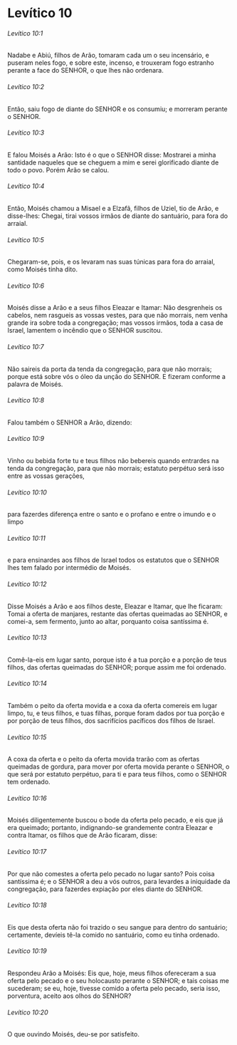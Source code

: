 # Levítico 10

###### Levítico 10:1

Nadabe e Abiú, filhos de Arão, tomaram cada um o seu incensário, e puseram neles fogo, e sobre este, incenso, e trouxeram fogo estranho perante a face do SENHOR, o que lhes não ordenara.

###### Levítico 10:2

Então, saiu fogo de diante do SENHOR e os consumiu; e morreram perante o SENHOR.

###### Levítico 10:3

E falou Moisés a Arão: Isto é o que o SENHOR disse: Mostrarei a minha santidade naqueles que se cheguem a mim e serei glorificado diante de todo o povo. Porém Arão se calou.

###### Levítico 10:4

Então, Moisés chamou a Misael e a Elzafã, filhos de Uziel, tio de Arão, e disse-lhes: Chegai, tirai vossos irmãos de diante do santuário, para fora do arraial.

###### Levítico 10:5

Chegaram-se, pois, e os levaram nas suas túnicas para fora do arraial, como Moisés tinha dito.

###### Levítico 10:6

Moisés disse a Arão e a seus filhos Eleazar e Itamar: Não desgrenheis os cabelos, nem rasgueis as vossas vestes, para que não morrais, nem venha grande ira sobre toda a congregação; mas vossos irmãos, toda a casa de Israel, lamentem o incêndio que o SENHOR suscitou.

###### Levítico 10:7

Não saireis da porta da tenda da congregação, para que não morrais; porque está sobre vós o óleo da unção do SENHOR. E fizeram conforme a palavra de Moisés.

###### Levítico 10:8

Falou também o SENHOR a Arão, dizendo:

###### Levítico 10:9

Vinho ou bebida forte tu e teus filhos não bebereis quando entrardes na tenda da congregação, para que não morrais; estatuto perpétuo será isso entre as vossas gerações,

###### Levítico 10:10

para fazerdes diferença entre o santo e o profano e entre o imundo e o limpo

###### Levítico 10:11

e para ensinardes aos filhos de Israel todos os estatutos que o SENHOR lhes tem falado por intermédio de Moisés.

###### Levítico 10:12

Disse Moisés a Arão e aos filhos deste, Eleazar e Itamar, que lhe ficaram: Tomai a oferta de manjares, restante das ofertas queimadas ao SENHOR, e comei-a, sem fermento, junto ao altar, porquanto coisa santíssima é.

###### Levítico 10:13

Comê-la-eis em lugar santo, porque isto é a tua porção e a porção de teus filhos, das ofertas queimadas do SENHOR; porque assim me foi ordenado.

###### Levítico 10:14

Também o peito da oferta movida e a coxa da oferta comereis em lugar limpo, tu, e teus filhos, e tuas filhas, porque foram dados por tua porção e por porção de teus filhos, dos sacrifícios pacíficos dos filhos de Israel.

###### Levítico 10:15

A coxa da oferta e o peito da oferta movida trarão com as ofertas queimadas de gordura, para mover por oferta movida perante o SENHOR, o que será por estatuto perpétuo, para ti e para teus filhos, como o SENHOR tem ordenado.

###### Levítico 10:16

Moisés diligentemente buscou o bode da oferta pelo pecado, e eis que já era queimado; portanto, indignando-se grandemente contra Eleazar e contra Itamar, os filhos que de Arão ficaram, disse:

###### Levítico 10:17

Por que não comestes a oferta pelo pecado no lugar santo? Pois coisa santíssima é; e o SENHOR a deu a vós outros, para levardes a iniquidade da congregação, para fazerdes expiação por eles diante do SENHOR.

###### Levítico 10:18

Eis que desta oferta não foi trazido o seu sangue para dentro do santuário; certamente, devíeis tê-la comido no santuário, como eu tinha ordenado.

###### Levítico 10:19

Respondeu Arão a Moisés: Eis que, hoje, meus filhos ofereceram a sua oferta pelo pecado e o seu holocausto perante o SENHOR; e tais coisas me sucederam; se eu, hoje, tivesse comido a oferta pelo pecado, seria isso, porventura, aceito aos olhos do SENHOR?

###### Levítico 10:20

O que ouvindo Moisés, deu-se por satisfeito.

